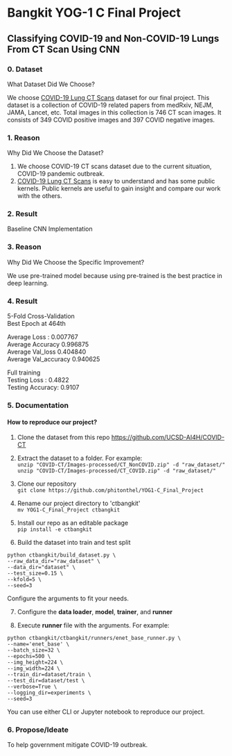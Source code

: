 # Bangkit YOG-1 C Final Project

## Classifying COVID-19 and Non-COVID-19 Lungs From CT Scan Using CNN

### 0. Dataset
What Dataset Did We Choose?  

We choose [COVID-19 Lung CT Scans](https://www.kaggle.com/luisblanche/covidct) dataset for our final project. This dataset is a collection of COVID-19 related papers from medRxiv, NEJM, JAMA, Lancet, etc. Total images in this collection is 746 CT scan images. It consists of 349 COVID positive images and 397 COVID negative images.

### 1. Reason
Why Did We Choose the Dataset?  

1. We choose COVID-19 CT scans dataset due to the current situation, COVID-19 pandemic outbreak.  
2. [COVID-19 Lung CT Scans](https://www.kaggle.com/luisblanche/covidct) is easy to understand and has some public kernels. Public kernels are useful to gain insight and compare our work with the others.  

### 2. Result
Baseline CNN Implementation  

### 3. Reason
Why Did We Choose the Specific Improvement?  

We use pre-trained model because using pre-trained is the best practice in deep learning.


### 4. Result
5-Fold Cross-Validation  
Best Epoch at 464th  

Average Loss : 0.007767  
Average Accuracy 0.996875  
Average Val_loss 0.404840  
Average Val_accuracy 0.940625  

Full training  
Testing Loss : 0.4822  
Testing Accuracy: 0.9107  
 


### 5. Documentation
#### How to reproduce our project?

1. Clone the dataset from this repo https://github.com/UCSD-AI4H/COVID-CT

2. Extract the dataset to a folder. For example:  
`unzip "COVID-CT/Images-processed/CT_NonCOVID.zip" -d "raw_dataset/"`  
`unzip "COVID-CT/Images-processed/CT_COVID.zip" -d "raw_dataset/"`

3. Clone our repository  
`git clone https://github.com/phitonthel/YOG1-C_Final_Project`

4. Rename our project directory to 'ctbangkit'  
`mv YOG1-C_Final_Project ctbangkit`

5. Install our repo as an editable package  
`pip install -e ctbangkit`

6. Build the dataset into train and test split  
```
python ctbangkit/build_dataset.py \  
--raw_data_dir="raw_dataset" \  
--data_dir="dataset" \  
--test_size=0.15 \  
--kfold=5 \  
--seed=3
```
Configure the arguments to fit your needs.

7. Configure the **data loader**, **model**, **trainer**, and **runner**  

8. Execute **runner** file with the arguments. For example:  
```
python ctbangkit/ctbangkit/runners/enet_base_runner.py \
--name='enet_base' \
--batch_size=32 \
--epochs=500 \
--img_height=224 \
--img_width=224 \
--train_dir=dataset/train \
--test_dir=dataset/test \
--verbose=True \
--logging_dir=experiments \
--seed=3
```

You can use either CLI or Jupyter notebook to reproduce our project.


### 6. Propose/Ideate
To help government mitigate COVID-19 outbreak.
